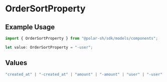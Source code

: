 # OrderSortProperty

## Example Usage

```typescript
import { OrderSortProperty } from "@polar-sh/sdk/models/components";

let value: OrderSortProperty = "-user";
```

## Values

```typescript
"created_at" | "-created_at" | "amount" | "-amount" | "user" | "-user" | "product" | "-product" | "subscription" | "-subscription"
```